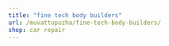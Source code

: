 ```yaml
---
title: "fine tech body builders"
url: /muvattupuzha/fine-tech-body-builders/
shop: car repair
---
```

